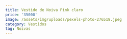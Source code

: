```yaml
---
title: Vestido de Noiva Pink claro
price: '35000'
image: /assets/img/uploads/pexels-photo-276518.jpeg
category: Vestidos
tag: Noivas
---
```


